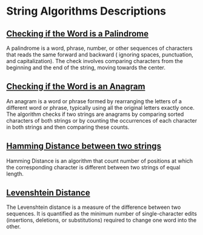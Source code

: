 # String Algorithms Descriptions

## [Checking if the Word is a Palindrome ](https://github.com/1G4S/Algorithms/blob/4c28f07856f4e21f2e049042abcd15f636e842ff/src/main/java/com/app/algorithms/string_algorithms/StringAlgorithms.java#L34)

A palindrome is a word, phrase, number, or other sequences of characters that reads the same forward and backward (
ignoring spaces, punctuation, and capitalization). The check involves comparing characters from the beginning and the
end of the string, moving towards the center.

## [Checking if the Word is an Anagram ](https://github.com/1G4S/Algorithms/blob/4c28f07856f4e21f2e049042abcd15f636e842ff/src/main/java/com/app/algorithms/string_algorithms/StringAlgorithms.java#L15)

An anagram is a word or phrase formed by rearranging the letters of a different word or phrase, typically using all the
original letters exactly once. The algorithm checks if two strings are anagrams by comparing sorted characters of both
strings or by counting the occurrences of each character in both strings and then comparing these counts.

## [Hamming Distance between two strings](https://github.com/1G4S/Algorithms/blob/4c28f07856f4e21f2e049042abcd15f636e842ff/src/main/java/com/app/algorithms/string_algorithms/StringAlgorithms.java#L51)

Hamming Distance is an algorithm that count number of positions at which the corresponding character is different
between two strings of equal length.

## [Levenshtein Distance](https://github.com/1G4S/Algorithms/blob/4c28f07856f4e21f2e049042abcd15f636e842ff/src/main/java/com/app/algorithms/string_algorithms/StringAlgorithms.java#L81)

The Levenshtein distance is a measure of the difference between two sequences.
It is quantified as the minimum number of single-character edits (insertions, deletions, or substitutions)
required to change one word into the other.

